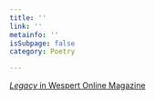 ```yaml
---
title: ''
link: ''
metainfo: ''
isSubpage: false
category: Poetry

---
```

[_Legacy_ in Wespert Online Magazine](https://www.wepsert.de/artikel/poetry-moira-barrett)